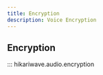 ```yaml
---
title: Encryption
description: Voice Encryption
---
```


## Encryption

::: hikariwave.audio.encryption
